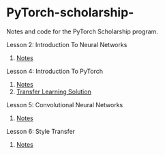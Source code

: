 # PyTorch-scholarship-
Notes and code for the PyTorch Scholarship program. 

Lesson 2: Introduction To Neural Networks 
1. [Notes](https://github.com/MichaelGitHubHype/PyTorch-scholarship-/blob/master/lesson_2_notes.ipynb)

Lesson 4: Introduction To PyTorch 
1. [Notes](https://github.com/MichaelGitHubHype/PyTorch-scholarship-/blob/master/Lesson%204%20Notes.ipynb)
2. [Transfer Learning Solution](https://github.com/MichaelGitHubHype/PyTorch-scholarship-/blob/master/Transfer_learning.ipynb)

Lesson 5: Convolutional Neural Networks
1. [Notes](https://github.com/MichaelGitHubHype/PyTorch-scholarship-/blob/master/Lesson_5_Notes.ipynb)

Lesson 6: Style Transfer 
1. [Notes](https://github.com/MichaelGitHubHype/PyTorch-scholarship-/blob/master/Lesson_6_Notes.ipynb)
